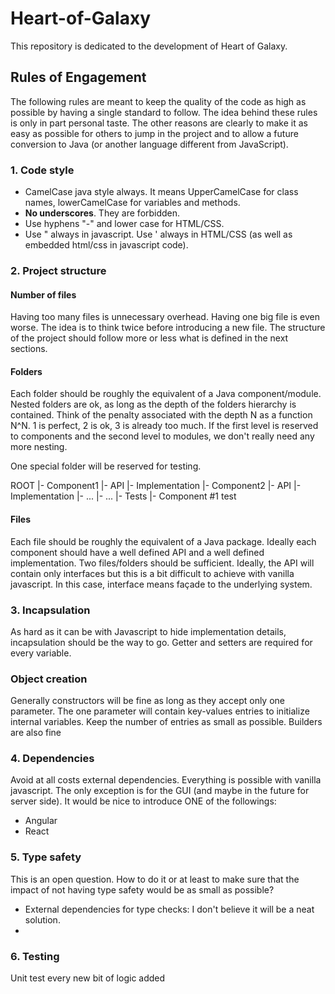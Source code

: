 # Heart-of-Galaxy

This repository is dedicated to the development of Heart of Galaxy. 

## Rules of Engagement

The following rules are meant to keep the quality of the code as high as possible by having a single standard to follow. The idea behind these rules is only in part personal taste. The other reasons are clearly to make it as easy as possible for others to jump in the project and to allow a future conversion to Java (or another language different from JavaScript).

### 1. Code style

- CamelCase java style always. It means UpperCamelCase for class names, lowerCamelCase for variables and methods.
- **No underscores**. They are forbidden.
- Use hyphens "-" and lower case for HTML/CSS.
- Use " always in javascript. Use ' always in HTML/CSS (as well as embedded html/css in javascript code).

### 2. Project structure

#### Number of files

Having too many files is unnecessary overhead. Having one big file is even worse. The idea is to think twice before introducing a new file. The structure of the project should follow more or less what is defined in the next sections.

#### Folders

Each folder should be roughly the equivalent of a Java component/module. Nested folders are ok, as long as the depth of the folders hierarchy is contained. Think of the penalty associated with the depth N as a function N^N. 1 is perfect, 2 is ok, 3 is already too much. If the first level is reserved to components and the second level to modules, we don't really need any more nesting.

One special folder will be reserved for testing.

ROOT
|- Component1
  |- API
  |- Implementation
|- Component2
  |- API
  |- Implementation
|- ...
  |- ...
|- Tests
  |- Component #1 test
  

#### Files

Each file should be roughly the equivalent of a Java package. Ideally each component should have a well defined API and a well defined implementation. Two files/folders should be sufficient. Ideally, the API will contain only interfaces but this is a bit difficult to achieve with vanilla javascript. In this case, interface means façade to the underlying system.

### 3. Incapsulation

As hard as it can be with Javascript to hide implementation details, incapsulation should be the way to go. Getter and setters are required for every variable.

### Object creation

Generally constructors will be fine as long as they accept only one parameter. The one parameter will contain key-values entries to initialize internal variables. Keep the number of entries as small as possible. Builders are also fine 

### 4. Dependencies

Avoid at all costs external dependencies. Everything is possible with vanilla javascript. The only exception is for the GUI (and maybe in the future for server side). It would be nice to introduce ONE of the followings:

- Angular
- React

### 5. Type safety

This is an open question. How to do it or at least to make sure that the impact of not having type safety would be as small as possible?

- External dependencies for type checks: I don't believe it will be a neat solution.
- 

### 6. Testing

Unit test every new bit of logic added
